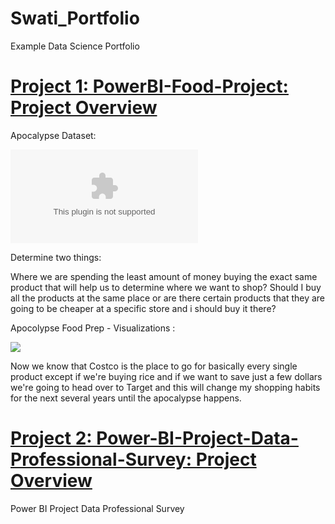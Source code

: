 # Swati_Portfolio
Example Data Science Portfolio

# [Project 1: PowerBI-Food-Project: Project Overview](https://github.com/SwatiDatalance/PowerBI-Food-Project)

Apocalypse Dataset:

![](https://github.com/SwatiDatalance/PowerBI-Food-Project/blob/main/Apocolypse%20Food%20Prep.xlsx)

Determine two things:

Where we are spending the least amount of money buying the exact same product that will help us to determine where we want to shop?
Should I buy all the products at the same place or are there certain products that they are going to be cheaper at a specific store and i should buy it there?

Apocolypse Food Prep - Visualizations :

![](https://github.com/SwatiDatalance/PowerBI-Food-Project/blob/main/Apocolypse%20Food%20Prep%20-%20Visualizations.pbix)

Now we know that Costco is the place to go for basically every single product except if we're buying rice and if we want to save just a few dollars we're going to head over to Target and this will change my shopping habits for the next several years until the apocalypse happens.



# [Project 2: Power-BI-Project-Data-Professional-Survey: Project Overview](https://github.com/SwatiDatalance/Power-BI-Project-Data-Professional-Survey)
Power BI Project Data Professional Survey
